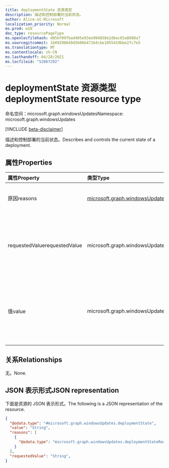 ```yaml
---
title: deploymentState 资源类型
description: 描述和控制部署的当前状态。
author: Alice-at-Microsoft
localization_priority: Normal
ms.prod: w10
doc_type: resourcePageType
ms.openlocfilehash: d05bf09fbad405e93ee994858e2d6ac65a8088a7
ms.sourcegitcommit: 1b09298649d5606b471b4cbe1055419bbe2fc7e5
ms.translationtype: MT
ms.contentlocale: zh-CN
ms.lasthandoff: 04/28/2021
ms.locfileid: "52067292"
---
```

# <a name="deploymentstate-resource-type"></a><span data-ttu-id="c00e5-103">deploymentState 资源类型</span><span class="sxs-lookup"><span data-stu-id="c00e5-103">deploymentState resource type</span></span>

<span data-ttu-id="c00e5-104">命名空间：microsoft.graph.windowsUpdates</span><span class="sxs-lookup"><span data-stu-id="c00e5-104">Namespace: microsoft.graph.windowsUpdates</span></span>

[!INCLUDE [beta-disclaimer](../../includes/beta-disclaimer.md)]

<span data-ttu-id="c00e5-105">描述和控制部署的当前状态。</span><span class="sxs-lookup"><span data-stu-id="c00e5-105">Describes and controls the current state of a deployment.</span></span>

## <a name="properties"></a><span data-ttu-id="c00e5-106">属性</span><span class="sxs-lookup"><span data-stu-id="c00e5-106">Properties</span></span>
|<span data-ttu-id="c00e5-107">属性</span><span class="sxs-lookup"><span data-stu-id="c00e5-107">Property</span></span>|<span data-ttu-id="c00e5-108">类型</span><span class="sxs-lookup"><span data-stu-id="c00e5-108">Type</span></span>|<span data-ttu-id="c00e5-109">说明</span><span class="sxs-lookup"><span data-stu-id="c00e5-109">Description</span></span>|
|:---|:---|:---|
|<span data-ttu-id="c00e5-110">原因</span><span class="sxs-lookup"><span data-stu-id="c00e5-110">reasons</span></span>|<span data-ttu-id="c00e5-111">[microsoft.graph.windowsUpdates.deploymentStateReason](../resources/windowsupdates-deploymentstatereason.md) 集合</span><span class="sxs-lookup"><span data-stu-id="c00e5-111">[microsoft.graph.windowsUpdates.deploymentStateReason](../resources/windowsupdates-deploymentstatereason.md) collection</span></span>|<span data-ttu-id="c00e5-112">指定部署具有其状态值的原因。</span><span class="sxs-lookup"><span data-stu-id="c00e5-112">Specifies the reasons the deployment has its state value.</span></span> <span data-ttu-id="c00e5-113">只读。</span><span class="sxs-lookup"><span data-stu-id="c00e5-113">Read-only.</span></span>|
|<span data-ttu-id="c00e5-114">requestedValue</span><span class="sxs-lookup"><span data-stu-id="c00e5-114">requestedValue</span></span>|<span data-ttu-id="c00e5-115">microsoft.graph.windowsUpdates.requestedDeploymentStateValue</span><span class="sxs-lookup"><span data-stu-id="c00e5-115">microsoft.graph.windowsUpdates.requestedDeploymentStateValue</span></span>|<span data-ttu-id="c00e5-116">指定部署的请求状态。</span><span class="sxs-lookup"><span data-stu-id="c00e5-116">Specifies the requested state of the deployment.</span></span> <span data-ttu-id="c00e5-117">支持 **requestedDeploymentStateValue 值的子集**。</span><span class="sxs-lookup"><span data-stu-id="c00e5-117">Supports a subset of the values for **requestedDeploymentStateValue**.</span></span> <span data-ttu-id="c00e5-118">可取值为：`none`、`paused`。</span><span class="sxs-lookup"><span data-stu-id="c00e5-118">Possible values are: `none`, `paused`.</span></span>|
|<span data-ttu-id="c00e5-119">值</span><span class="sxs-lookup"><span data-stu-id="c00e5-119">value</span></span>|<span data-ttu-id="c00e5-120">microsoft.graph.windowsUpdates.deploymentStateValue</span><span class="sxs-lookup"><span data-stu-id="c00e5-120">microsoft.graph.windowsUpdates.deploymentStateValue</span></span>|<span data-ttu-id="c00e5-121">指定部署的状态。</span><span class="sxs-lookup"><span data-stu-id="c00e5-121">Specifies the state of the deployment.</span></span> <span data-ttu-id="c00e5-122">支持 **deploymentStateValue** 值的子集。</span><span class="sxs-lookup"><span data-stu-id="c00e5-122">Supports a subset of the values for **deploymentStateValue**.</span></span> <span data-ttu-id="c00e5-123">可取值为：`scheduled`、`offering`、`paused`。</span><span class="sxs-lookup"><span data-stu-id="c00e5-123">Possible values are: `scheduled`, `offering`, `paused`.</span></span> <span data-ttu-id="c00e5-124">只读。</span><span class="sxs-lookup"><span data-stu-id="c00e5-124">Read-only.</span></span>|

## <a name="relationships"></a><span data-ttu-id="c00e5-125">关系</span><span class="sxs-lookup"><span data-stu-id="c00e5-125">Relationships</span></span>
<span data-ttu-id="c00e5-126">无。</span><span class="sxs-lookup"><span data-stu-id="c00e5-126">None.</span></span>

## <a name="json-representation"></a><span data-ttu-id="c00e5-127">JSON 表示形式</span><span class="sxs-lookup"><span data-stu-id="c00e5-127">JSON representation</span></span>
<span data-ttu-id="c00e5-128">下面是资源的 JSON 表示形式。</span><span class="sxs-lookup"><span data-stu-id="c00e5-128">The following is a JSON representation of the resource.</span></span>
<!-- {
  "blockType": "resource",
  "@odata.type": "microsoft.graph.windowsUpdates.deploymentState"
}
-->
``` json
{
  "@odata.type": "#microsoft.graph.windowsUpdates.deploymentState",
  "value": "String",
  "reasons": [
    {
      "@odata.type": "microsoft.graph.windowsUpdates.deploymentStateReason"
    }
  ],
  "requestedValue": "String",
}
```

